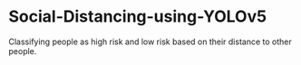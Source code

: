 # Social-Distancing-using-YOLOv5
Classifying people as high risk and low risk based on their distance to other people.
